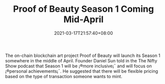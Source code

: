 ﻿---
title: "Proof of Beauty Season 1 Coming Mid-April"
date: 2021-03-17T21:57:40+08:00
lastmod: 2021-03-17T16:45:40+08:00
draft: false
authors: ["Damon"]
description: "The on-chain blockchain art project Proof of Beauty will launch its Season 1 somewhere in the middle of April. Founder Daniel Sun told in the The Nifty Show podcast that Season 1 will be ¡®more inclusive¡¯ and will focus on ¡®personal achievements¡¯. He suggested that there will be flexible pricing based on the type of transaction someone wants to mint."
featuredImage: "proof-of-beauty-season-1-coming-mid-april.png"
tags: ["Virtual World","Play to Earn"]
categories: ["news"]
news: ["Virtual World"]
weight: 
lightgallery: true
pinned: false
recommend: false
recommend1: false
---

The on-chain blockchain art project Proof of Beauty will launch its Season 1 somewhere in the middle of April. Founder Daniel Sun told in the The Nifty Show podcast that Season 1 will be ¡®more inclusive¡¯ and will focus on ¡®personal achievements¡¯. He suggested that there will be flexible pricing based on the type of transaction someone wants to mint.

<!--more-->

